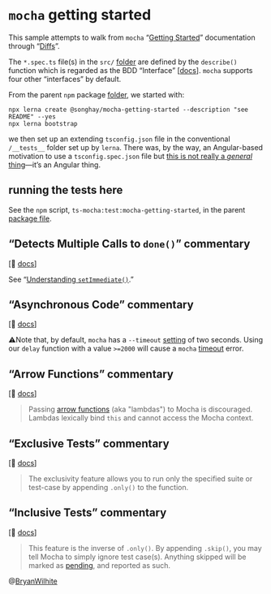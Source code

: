 # `mocha` getting started

This sample attempts to walk from `mocha` “[Getting Started](https://mochajs.org/#getting-started)” documentation through “[Diffs](https://mochajs.org/#diffs)”.

The `*.spec.ts` file(s) in the `src/` [folder](./src) are defined by the `describe()` function which is regarded as the BDD “Interface” [[docs](https://mochajs.org/#bdd)]. `mocha` supports four other “interfaces” by default.

From the parent `npm` package [folder](../../../mocha-and-typescript), we started with:

```console
npx lerna create @songhay/mocha-getting-started --description "see README" --yes
npx lerna bootstrap
```

we then set up an extending `tsconfig.json` file in the conventional `/__tests__` folder set up by `lerna`. There was, by the way, an Angular-based motivation to use a `tsconfig.spec.json` file but [this is not really a _general_ thing](https://github.com/BryanWilhite/songhay-web-components/issues/3#issuecomment-626273798)—it’s an Angular thing.

## running the tests here

See the `npm` script, `ts-mocha:test:mocha-getting-started`, in the parent [package file](../../package.json).

## “Detects Multiple Calls to `done()`” commentary

[📖 [docs](https://mochajs.org/#detects-multiple-calls-to-done)]

See “[Understanding `setImmediate()`](https://nodejs.dev/understanding-setimmediate).”

## “Asynchronous Code” commentary

[📖 [docs](https://mochajs.org/#detects-multiple-calls-to-done)]

⚠Note that, by default, `mocha` has a `--timeout` [setting](https://mochajs.org/#-timeout-ms-t-ms) of two seconds. Using our `delay` function with a value `>=2000` will cause a `mocha` [timeout](https://mochajs.org/#timeouts) error.

## “Arrow Functions” commentary

[📖 [docs](https://mochajs.org/#arrow-functions)]

> Passing [arrow functions](https://developer.mozilla.org/en-US/docs/Web/JavaScript/Reference/Functions/Arrow_functions) (aka "lambdas") to Mocha is discouraged. Lambdas lexically bind `this` and cannot access the Mocha context.

## “Exclusive Tests” commentary

[📖 [docs](https://mochajs.org/#exclusive-tests)]

> The exclusivity feature allows you to run only the specified suite or test-case by appending `.only()` to the function.

## “Inclusive Tests” commentary

[📖 [docs](https://mochajs.org/#inclusive-tests)]

> This feature is the inverse of `.only()`. By appending `.skip()`, you may tell Mocha to simply ignore test case(s). Anything skipped will be marked as [pending](https://mochajs.org/#pending-tests), and reported as such.

@[BryanWilhite](https://twitter.com/BryanWilhite)
